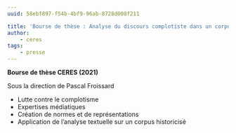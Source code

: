 ```yaml
---
uuid: 58ebf897-f54b-4bf9-96ab-8728d008f211

title: 'Bourse de thèse : Analyse du discours complotiste dans un corpus de presse historicisé'
author:
    - ceres
tags:
    - presse
---
```


**Bourse de thèse CERES (2021)**

Sous la direction de Pascal Froissard

- Lutte contre le complotisme
- Expertises médiatiques
- Création de normes et de représentations
- Application de l’analyse textuelle sur un corpus historicisé
